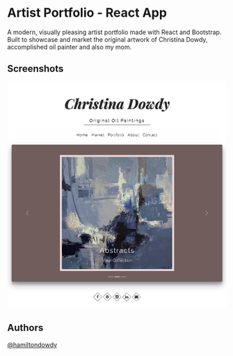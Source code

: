
# Artist Portfolio - React App

A modern, visually pleasing artist portfolio made with React and Bootstrap. Built to showcase and market the original artwork of Christina Dowdy, accomplished oil painter and also my mom.



## Screenshots

![App Screenshot](./screencd.png)


## Authors

[@hamiltondowdy](https://www.github.com/hamiltondowdy)



